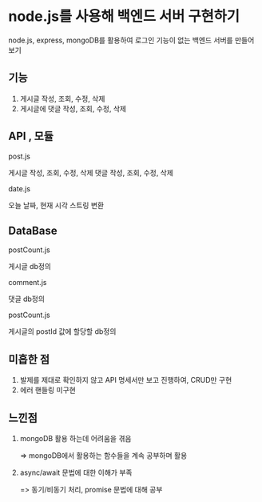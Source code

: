 # node.js를 사용해 백엔드 서버 구현하기
node.js, express, mongoDB를 활용하여 로그인 기능이 없는 백엔드 서버를 만들어보기

## 기능
1. 게시글 작성, 조회, 수정, 삭제
2. 게시글에 댓글 작성, 조회, 수정, 삭제

## API , 모듈
post.js

게시글 작성, 조회, 수정, 삭제
댓글 작성, 조회, 수정, 삭제

date.js

오늘 날짜, 현재 시각 스트링 변환

## DataBase
postCount.js

게시글 db정의

comment.js

댓글 db정의

postCount.js

게시글의 postId 값에 할당할 db정의

## 미흡한 점
1. 발제를 제대로 확인하지 않고 API 명세서만 보고 진행하여, CRUD만 구현
2. 에러 핸들링 미구현

## 느낀점
1. mongoDB 활용 하는데 어려움을 겪음

   => mongoDB에서 활용하는 함수들을 계속 공부하며 활용
2. async/await 문법에 대한 이해가 부족

   => 동기/비동기 처리, promise 문법에 대해 공부
